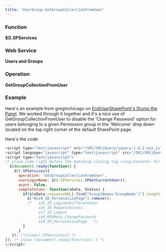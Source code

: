 ```yaml
---
title: 'UserGroup-GetGroupCollectionFromUser'
---
```


### Function

**$().SPServices**

### Web Service

**Users and Groups**

### Operation

**GetGroupCollectionFromUser**

### Example

Here's an example from greginchicago on [EndUserSharePoint's Stump the Panel](http://www.endusersharepoint.com/STP/viewtopic.php?f=7&t=983&start=0). We worked through it together and it's a nice use of GetGroupCollectionFromUser to disable the 'Change Password' option for users belonging to a given Permission group in the 'Welcome' drop down located on the top right corner of the default SharePoint page.

Here's the code:

```javascript
<script type="text/javascript" src="/SRC/SRCjQuery/jquery-1.4.2.min.js"></script>
<script language="javascript" type="text/javascript" src="/SRC/SRCjQuery/jquery.SPServices-0.5.4.min.js"></script>
<script type="text/javascript">
/* place code right before the matching closing tag </asp:Content> for <asp:Content ContentPlaceHolderId="PlaceHolderMain" runat="server">*/
  $(document).ready(function() {
    $().SPServices({
      operation: "GetGroupCollectionFromUser",
      userLoginName: $().SPServices.SPGetCurrentUser(),
      async: false,
      completefunc: function(xData, Status) {
        if($(xData.responseXML).find("Group[Name='GroupName']").length == 1) {
          $("#zz9_ID_PersonalizePage").remove();
          /*   zz5_ID_LoginAsDifferentUser
               zz6_ID_RequestAccess
               zz7_ID_Logout
               zz8_MSOMenu_ChangePassword
               zz9_ID_PersonalizePage   */
        }
      }
   }); /*close().SPServices({ */
}); /* close (document).ready(function() { */
</script>
```
